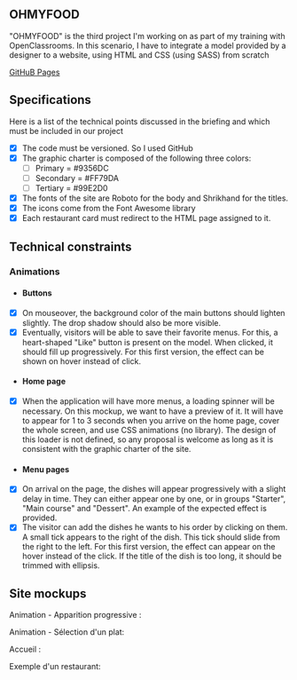 ## OHMYFOOD

"OHMYFOOD" is the third project I'm working on as part of my training with OpenClassrooms.
In this scenario, I have to integrate a model provided by a designer to a website, using HTML and CSS (using SASS) from scratch

[GitHuB Pages](https://moutinhoalexandre.github.io/MoutinhoAlexandre_3_27112020/index.html)

## Specifications

Here is a list of the technical points discussed in the briefing and which must be included in our project

- [x] The code must be versioned. So I used GitHub
- [x] The graphic charter is composed of the following three colors:
	- [ ]  Primary = #9356DC
	- [ ] Secondary = #FF79DA
	- [ ] Tertiary = #99E2D0
- [x] The fonts of the site are Roboto for the body and Shrikhand for the titles.
- [x] The icons come from the Font Awesome library
- [x] Each restaurant card must redirect to the HTML page assigned to it.

## Technical constraints

### **Animations**


 - #### Buttons

- [x] On mouseover, the background color of the main buttons should lighten slightly. The drop shadow should also be more visible.
- [x] Eventually, visitors will be able to save their favorite menus. For this, a heart-shaped "Like" button is present on the model. When clicked, it should fill up progressively. For this first version, the effect can be shown on hover instead of click.

- #### Home page

- [x] When the application will have more menus, a loading spinner will be necessary. On this mockup, we want to have a preview of it. It will have to appear for 1 to 3 seconds when you arrive on the home page, cover the whole screen, and use CSS animations (no library). The design of this loader is not defined, so any proposal is welcome as long as it is consistent with the graphic charter of the site.

- #### Menu pages

- [x] On arrival on the page, the dishes will appear progressively with a slight delay in time. They can either appear one by one, or in groups "Starter", "Main course" and "Dessert". An example of the expected effect is provided.
- [x] The visitor can add the dishes he wants to his order by clicking on them. A small tick appears to the right of the dish. This tick should slide from the right to the left. For this first version, the effect can appear on the hover instead of the click. If the title of the dish is too long, it should be trimmed with ellipsis.
## Site mockups

Animation - Apparition progressive :

[](https://github.com/moutinhoalexandre/MoutinhoAlexandre_3_27112020/blob/main/public/sources/Animations/Animation%20-%20Page%20Menu%20-%20Apparition%20progressive.mp4)

Animation - Sélection d'un plat:

[](https://github.com/moutinhoalexandre/MoutinhoAlexandre_3_27112020/blob/main/public/sources/Animations/Animation%20-%20Page%20Menu%20-%20S%C3%A9lection%20d_un%20plat.mp4)

Accueil :

[](https://github.com/moutinhoalexandre/MoutinhoAlexandre_3_27112020/blob/main/public/sources/Accueil.png)

Exemple d'un restaurant:

[](https://github.com/moutinhoalexandre/MoutinhoAlexandre_3_27112020/blob/main/public/sources/Menu%20-%20%C3%80%20la%20fran%C3%A7aise.png)
